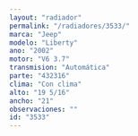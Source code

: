 ```yaml
---
layout: "radiador"
permalink: "/radiadores/3533/"
marca: "Jeep"
modelo: "Liberty"
ano: "2002"
motor: "V6 3.7"
transmision: "Automática"
parte: "432316"
clima: "Con clima"
alto: "19 5/16"
ancho: "21"
observaciones: ""
id: "3533"
---
```


